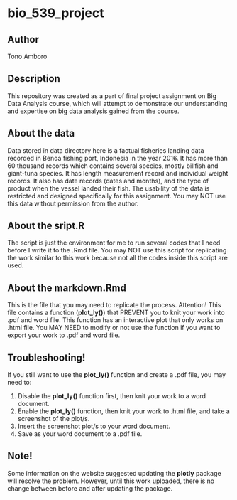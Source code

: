 # bio_539_project
## Author
Tono Amboro

## Description
This repository was created as a part of final project assignment on Big Data Analysis course, which will attempt to demonstrate our understanding and expertise on big data analysis gained from the course. 

## About the data
Data stored in data directory here is a factual fisheries landing data recorded in Benoa fishing port, Indonesia in the year 2016. It has more than 60 thousand records which contains several species, mostly billfish and giant-tuna species. It has length measurement record and individual weight records. It also has date records (dates and months), and the type of product when the vessel landed their fish. The usability of the data is restricted and designed specifically for this assignment. You may NOT use this data without permission from the author.

## About the sript.R
The script is just the environment for me to run several codes that I need before I write it to the .Rmd file. You may NOT use this script for replicating the work similar to this work because not all the codes inside this script are used. 

## About the markdown.Rmd
This is the file that you may need to replicate the process. Attention! This file contains a function (**plot_ly()**) that PREVENT you to knit your work into .pdf and word file. This function has an interactive plot that only works on .html file. You MAY NEED to modify or not use the function if you want to export your work to .pdf and word file. 

## Troubleshooting! 
If you still want to use the **plot_ly()** function and create a .pdf file, you may need to:
1. Disable the **plot_ly()** function first, then knit your work to a word document.
2. Enable the **plot_ly()** function, then knit your work to .html file, and take a screenshot of the plot/s. 
3. Insert the screenshot plot/s to your word document.
4. Save as your word document to a .pdf file.

## Note!
Some information on the website suggested updating the **plotly** package will resolve the problem. However, until this work uploaded, there is no change between before and after updating the package.

